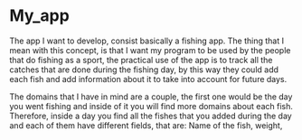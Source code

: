 # My_app

The app I want to develop, consist basically a fishing app. The thing that I mean with this concept, is that I want my program to be used by the people that do fishing as a sport, the practical use of the app is to track all the catches that are done during the fishing day, by this way they could add each fish and add information about it to take into account for future days.


The domains that I have in mind are a couple, the first one would be the day you went fishing and inside of it you will find more domains about each fish. Therefore, inside a day you find all the fishes that you added during the day and each of them have different fields, that are: Name of the fish, weight, 


